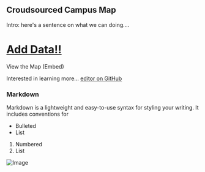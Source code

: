 ## Croudsourced Campus Map

Intro: here's a sentence on what we can doing....

# [Add Data!!](www.google.com)

View the Map (Embed)

Interested in learning more... [editor on GitHub](https://github.com/ccharmd/UPSCampusMap/edit/master/README.md)


### Markdown

Markdown is a lightweight and easy-to-use syntax for styling your writing. It includes conventions for


- Bulleted
- List

1. Numbered
2. List


![Image](src)

